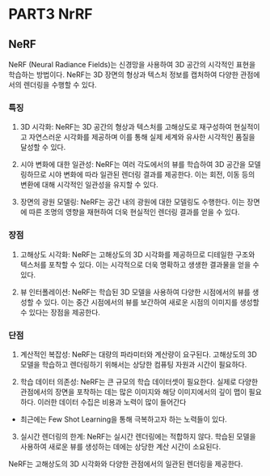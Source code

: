 # PART3 NrRF

## NeRF

NeRF (Neural Radiance Fields)는 신경망을 사용하여 3D 공간의 시각적인 표현을 학습하는 방법이다. NeRF는 3D 장면의 형상과 텍스처 정보를 캡처하여 다양한 관점에서의 렌더링을 수행할 수 있다. 

### 특징
1. 3D 시각화: NeRF는 3D 공간의 형상과 텍스처를 고해상도로 재구성하여 현실적이고 자연스러운 시각화를 제공하며 이를 통해 실제 세계와 유사한 시각적인 품질을 달성할 수 있다.

2. 시야 변화에 대한 일관성: NeRF는 여러 각도에서의 뷰를 학습하여 3D 공간을 모델링하므로 시야 변화에 따라 일관된 렌더링 결과를 제공한다. 이는 회전, 이동 등의 변환에 대해 시각적인 일관성을 유지할 수 있다.

3. 장면의 광원 모델링: NeRF는 공간 내의 광원에 대한 모델링도 수행한다. 이는 장면에 따른 조명의 영향을 재현하여 더욱 현실적인 렌더링 결과를 얻을 수 있다.

### 장점
1. 고해상도 시각화: NeRF는 고해상도의 3D 시각화를 제공하므로 디테일한 구조와 텍스처를 포착할 수 있다. 이는 시각적으로 더욱 명확하고 생생한 결과물을 얻을 수 있다.

2. 뷰 인터폴레이션: NeRF는 학습된 3D 모델을 사용하여 다양한 시점에서의 뷰를 생성할 수 있다. 이는 중간 시점에서의 뷰를 보간하여 새로운 시점의 이미지를 생성할 수 있다는 장점을 제공한다.

### 단점
1. 계산적인 복잡성: NeRF는 대량의 파라미터와 계산량이 요구된다. 고해상도의 3D 모델을 학습하고 렌더링하기 위해서는 상당한 컴퓨팅 자원과 시간이 필요하다.

2. 학습 데이터 의존성: NeRF는 큰 규모의 학습 데이터셋이 필요한다. 실제로 다양한 관점에서의 장면을 포착하는 데는 많은 이미지와 해당 이미지에서의 깊이 맵이 필요하다. 이러한 데이터 수집은 비용과 노력이 많이 들어간다
- 최근에는 Few Shot Learning을 통해 극복하고자 하는 노력들이 있다.

3. 실시간 렌더링의 한계: NeRF는 실시간 렌더링에는 적합하지 않다. 학습된 모델을 사용하여 새로운 뷰를 생성하는 데에는 상당한 계산 시간이 소요된다.

NeRF는 고해상도의 3D 시각화와 다양한 관점에서의 일관된 렌더링을 제공한다.
